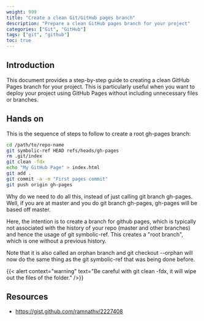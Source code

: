 ```yaml
---
weight: 999
title: "Create a clean Git/GitHub pages branch"
description: "Prepare a clean GitHub pages branch for your project"
categories: ["Git", "GitHub"]
tags: ["git", "github"]
toc: true
---
```


## Introduction

This document provides a step-by-step guide to creating a clean GitHub Pages branch for your project. This is particularly useful when you want to deploy your project using GitHub Pages without including unnecessary files or branches.

## Hands on

This is the sequence of steps to follow to create a root gh-pages branch:

```bash
cd /path/to/repo-name
git symbolic-ref HEAD refs/heads/gh-pages
rm .git/index
git clean -fdx
echo "My GitHub Page" > index.html
git add .
git commit -a -m "First pages commit"
git push origin gh-pages
```

Why do we need to do all this, instead of just calling git branch gh-pages. Well, if you are at master and you do git branch gh-pages, gh-pages will be based off master.

Here, the intention is to create a branch for github pages, which is typically not associated with the history of your repo (master and other branches) and hence the usage of git symbolic-ref. This creates a "root branch", which is one without a previous history.

Note that it is also called an orphan branch and git checkout --orphan will now do the same thing as the git symbolic-ref that was being done before.

{{< alert context="warning" text="Be careful with git clean -fdx, it will wipe out the files of the folder." />}}

## Resources

- https://gist.github.com/ramnathv/2227408
